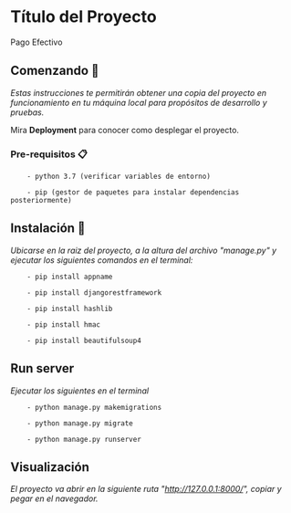 # Título del Proyecto

Pago Efectivo

## Comenzando 🚀

_Estas instrucciones te permitirán obtener una copia del proyecto en funcionamiento en tu máquina local para propósitos de desarrollo y pruebas._

Mira **Deployment** para conocer como desplegar el proyecto.


### Pre-requisitos 📋

```
	- python 3.7 (verificar variables de entorno)
```

```
	- pip (gestor de paquetes para instalar dependencias posteriormente)
```

## Instalación 🔧

_Ubicarse en la raiz del proyecto, a la altura del archivo "manage.py" y ejecutar los siguientes comandos en el terminal:_

```
	- pip install appname
```

```
	- pip install djangorestframework
```

```
	- pip install hashlib
```

```
	- pip install hmac
```

```
	- pip install beautifulsoup4
```

## Run server

_Ejecutar los siguientes en el terminal_

```
	- python manage.py makemigrations
```

```
	- python manage.py migrate
```

```
	- python manage.py runserver
```
## Visualización

_El proyecto va abrir en la siguiente ruta "http://127.0.0.1:8000/", copiar y pegar en el navegador._